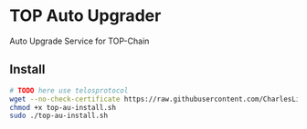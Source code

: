 # TOP Auto Upgrader
Auto Upgrade Service for TOP-Chain

## Install

``` BASH
# TODO here use telosprotocol
wget --no-check-certificate https://raw.githubusercontent.com/CharlesLiu-TOPNetwork/top-auto-upgrader/master/install/top-au-install.sh
chmod +x top-au-install.sh
sudo ./top-au-install.sh
```
